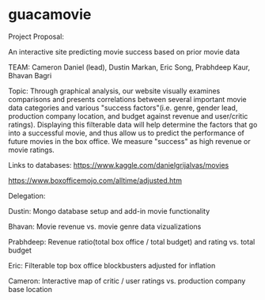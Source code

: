 # guacamovie

Project Proposal:

An interactive site predicting movie success based on prior movie data


TEAM: Cameron Daniel (lead), Dustin Markan, Eric Song, Prabhdeep Kaur, Bhavan Bagri

Topic: Through graphical analysis, our website visually examines comparisons and presents correlations between several important movie data categories and various "success factors"(i.e. genre, gender lead, production company location, and budget against revenue and user/critic ratings). Displaying this filterable data will help determine the factors that go into a successful movie, and thus allow us to predict the performance of future movies in the box office. We measure "success" as high revenue or movie ratings.

Links to databases: https://www.kaggle.com/danielgrijalvas/movies

https://www.boxofficemojo.com/alltime/adjusted.htm

Delegation:

Dustin: Mongo database setup and add-in movie functionality

Bhavan: Movie revenue vs. movie genre data vizualizations

Prabhdeep: Revenue ratio(total box office / total budget) and rating vs. total budget

Eric: Filterable top box office blockbusters adjusted for inflation

Cameron: Interactive map of critic / user ratings vs. production company base location
